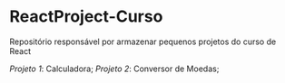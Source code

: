 # ReactProject-Curso
Repositório responsável por armazenar pequenos projetos do curso de React

*Projeto 1*: Calculadora;
*Projeto 2*: Conversor de Moedas;
